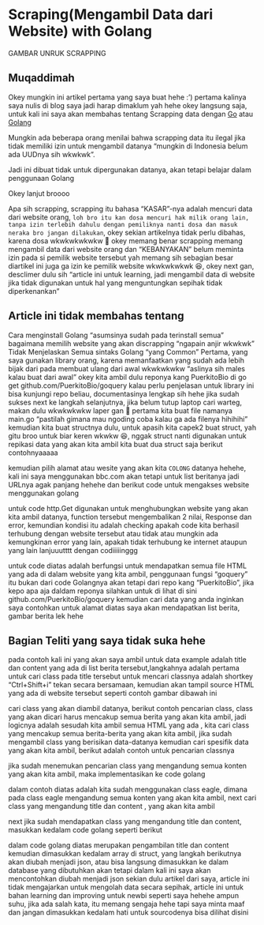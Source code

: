 # Scraping(Mengambil Data dari Website) with Golang

GAMBAR UNRUK SCRAPPING

## Muqaddimah

Okey mungkin ini artikel pertama yang saya buat hehe :’) pertama kalinya saya nulis di blog saya jadi harap dimaklum yah hehe okey langsung saja,
untuk kali ini saya akan membahas tentang Scrapping data dengan [Go](http://www.golang.org) atau [Golang](http://www.golang.org)

Mungkin ada beberapa orang menilai bahwa scrapping data itu ilegal jika tidak memiliki izin untuk mengambil datanya “mungkin di Indonesia belum ada UUDnya sih wkwkwk”. 

Jadi ini dibuat tidak untuk dipergunakan datanya, akan tetapi belajar dalam penggunaan Golang

Okey lanjut broooo

Apa sih scrapping, scrapping itu bahasa “KASAR”-nya adalah mencuri data dari website orang, `loh bro itu kan dosa mencuri hak milik orang lain, tanpa izin terlebih dahulu dengan pemiliknya nanti dosa dan masuk neraka bro jangan dilakukan`, okey sekian artikelnya tidak perlu dibahas, karena dosa wkwkwkwkwkw 🎵 okey memang benar scrapping memang mengambil data dari website orang dan “KEBANYAKAN” belum meminta izin pada si pemilik website tersebut yah memang sih sebagian besar diartikel ini juga ga izin ke pemilik website wkwkwkwkwk 😆, okey next gan, desclimer dulu sih “article ini untuk learning, jadi mengambil data di website jika tidak digunakan untuk hal yang menguntungkan sepihak tidak diperkenankan”

## Article ini tidak membahas tentang

Cara menginstall Golang “asumsinya sudah pada terinstall semua”
bagaimana memilih website yang akan discrapping “ngapain anjir wkwkwk”
Tidak Menjelaskan Semua sintaks Golang “yang Common”
Pertama, yang saya gunakan library orang, karena memanfaatkan yang sudah ada lebih bijak dari pada membuat ulang dari awal wkwkwkwkw “aslinya sih males kalau buat dari awal” okey kita ambil dulu reponya kang PuerkitoBio di
go get github.com/PuerkitoBio/goquery
kalau perlu penjelasan untuk library ini bisa kunjungi repo beliau, documentasinya lengkap sih hehe
jika sudah sukses next ke langkah selanjutnya, jika belum tutup laptop cari warteg, makan dulu wkwkwkwkw laper gan 💪
pertama kita buat file namanya main.go “pastilah gimana mau ngoding coba kalau ga ada filenya hihihihi”
kemudian kita buat structnya dulu, untuk apasih kita capek2 buat struct, yah gitu broo untuk biar keren wkwkw 😆, nggak struct nanti digunakan untuk repikasi data yang akan kita ambil kita buat dua struct saja berikut contohnyaaaaa

kemudian pilih alamat atau wesite yang akan kita `COLONG` datanya hehehe, kali ini saya menggunakan bbc.com akan tetapi untuk list beritanya jadi URLnya agak panjang hehehe dan berikut code untuk mengakses website menggunakan golang

untuk code http.Get digunakan untuk menghubungkan website yang akan kita ambil datanya, function tersebut mengembalikan 2 nilai, Response dan error, kemundian kondisi itu adalah checking apakah code kita berhasil terhubung dengan website tersebut atau tidak atau mungkin ada kemungkinan error yang lain, apakah tidak terhubung ke internet ataupun yang lain
lanjuuutttt dengan codiiiiinggg

untuk code diatas adalah berfungsi untuk mendapatkan semua file HTML yang ada di dalam website yang kita ambil, penggunaan fungsi “goquery” itu bukan dari code Golangnya akan tetapi dari repo kang “PuerkitoBio”, jika kepo apa aja daldam reponya silahkan
untuk di lihat di sini github.com/PuerkitoBio/goquery
kemudian cari data yang anda inginkan saya contohkan untuk alamat diatas saya akan mendapatkan list berita, gambar berita lek hehe

## Bagian Teliti yang saya tidak suka hehe

pada contoh kali ini yang akan saya ambil untuk data example adalah title dan content yang ada di list berita tersebut,langkahnya adalah pertama untuk cari class pada title tersebut untuk mencari classnya adalah shortkey “Ctrl+Shift+i” tekan secara bersamaan, kemudian akan tampil source HTML yang ada di website tersebut seperti contoh gambar dibawah ini



cari class yang akan diambil datanya, berikut contoh pencarian class, class yang akan dicari harus mencakup semua berita yang akan kita ambil, jadi logicnya adalah sesudah kita ambil semua HTML yang ada , kita cari class yang mencakup semua berita-berita yang akan kita ambil, jika sudah mengambil class yang berisikan data-datanya kemudian cari spesifik data yang akan kita ambil, berikut adalah contoh untuk pencarian classnya

jika sudah menemukan pencarian class yang mengandung semua konten yang akan kita ambil, maka implementasikan ke code golang

dalam contoh diatas adalah kita sudah menggunakan class eagle, dimana pada class eagle mengandung semua konten yang akan kita ambil, next cari class yang mengandung title dan content , yang akan kita ambil

next jika sudah mendapatkan class yang mengandung title dan content, masukkan kedalam code golang seperti berikut

dalam code golang diatas merupakan pengambilan title dan content kemudian dimasukkan kedalam array di struct, yang langkah berikutnya akan diubah menjadi json, atau bisa langsung dimasukkan ke dalam database yang dibutuhkan akan tetapi dalam kali ini saya akan mencontohkan diubah menjadi json
sekian dulu artikel dari saya, article ini tidak mengajarkan untuk mengolah data secara sepihak, article ini untuk bahan learning dan improving untuk newbi seperti saya hehehe ampun suhu, jika ada salah kata, itu memang sengaja hehe tapi saya minta maaf dan jangan dimasukkan kedalam hati
untuk sourcodenya bisa dilihat disini
